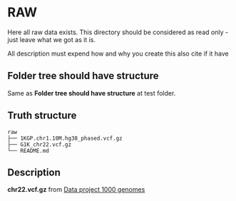 # RAW

Here all raw data exists. This directory should be considered as read only - just leave what we got as it is.

All description must expend how and why you create this also cite if it have

## Folder tree should have structure

Same as **Folder tree should have structure** at test folder.

## Truth structure

```tree
raw
├── 1KGP.chr1.10M.hg38_phased.vcf.gz
├── G1K_chr22.vcf.gz
└── README.md
```

## Description

**chr22.vcf.gz** from [Data project 1000 genomes](ftp://share.sph.umich.edu/minimac3/G1K_P3_VCF_Files.tar.gz)
